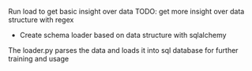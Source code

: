 Run load to get basic insight over data
TODO: get more insight over data structure with regex
* Create schema loader based on data structure with sqlalchemy



The loader.py parses the data and loads it into sql database for further training and usage